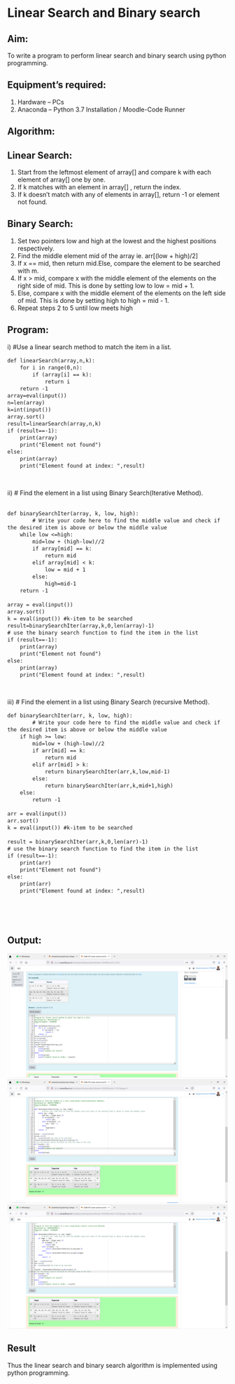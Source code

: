 # Linear Search and Binary search
## Aim:
To write a program to perform linear search and binary search using python programming.
## Equipment’s required:
1.	Hardware – PCs
2.	Anaconda – Python 3.7 Installation / Moodle-Code Runner
## Algorithm:
## Linear Search:
1.	Start from the leftmost element of array[] and compare k with each element of array[] one by one.
2.	If k matches with an element in array[] , return the index.
3.	If k doesn’t match with any of elements in array[], return -1 or element not found.
## Binary Search:
1.	Set two pointers low and high at the lowest and the highest positions respectively.
2.	Find the middle element mid of the array ie. arr[(low + high)/2]
3.	If x == mid, then return mid.Else, compare the element to be searched with m.
4.	If x > mid, compare x with the middle element of the elements on the right side of mid. This is done by setting low to low = mid + 1.
5.	Else, compare x with the middle element of the elements on the left side of mid. This is done by setting high to high = mid - 1.
6.	Repeat steps 2 to 5 until low meets high
## Program:
i)	#Use a linear search method to match the item in a list.
```
def linearSearch(array,n,k):
    for i in range(0,n):
        if (array[i] == k):
            return i
    return -1
array=eval(input())    
n=len(array)
k=int(input())
array.sort()
result=linearSearch(array,n,k)
if (result==-1):
    print(array)
    print("Element not found")
else:
    print(array)
    print("Element found at index: ",result)



```
ii)	# Find the element in a list using Binary Search(Iterative Method).
```

def binarySearchIter(array, k, low, high):
        # Write your code here to find the middle value and check if the desired item is above or below the middle value
    while low <=high:
        mid=low + (high-low)//2
        if array[mid] == k:
            return mid
        elif array[mid] < k:
            low = mid + 1
        else:
            high=mid-1
    return -1
    
array = eval(input())
array.sort()
k = eval(input()) #k-item to be searched
result=binarySearchIter(array,k,0,len(array)-1)
# use the binary search function to find the item in the list
if (result==-1):
    print(array)
    print("Element not found")
else:
    print(array)
    print("Element found at index: ",result)



```
iii)	# Find the element in a list using Binary Search (recursive Method).
```
def binarySearchIter(arr, k, low, high):
        # Write your code here to find the middle value and check if the desired item is above or below the middle value
    if high >= low:
        mid=low + (high-low)//2
        if arr[mid] == k:
            return mid
        elif arr[mid] > k:
            return binarySearchIter(arr,k,low,mid-1)
        else:
            return binarySearchIter(arr,k,mid+1,high)
    else:        
        return -1
    
arr = eval(input())
arr.sort()
k = eval(input()) #k-item to be searched

result = binarySearchIter(arr,k,0,len(arr)-1)
# use the binary search function to find the item in the list
if (result==-1):
    print(arr)
    print("Element not found")
else:
    print(arr)
    print("Element found at index: ",result)





```
## Output:
![OUTPUT](./1.png)
![OUTPUT](./2.png)
![OUTPUT](./3.png)




## Result
Thus the linear search and binary search algorithm is implemented using python programming.